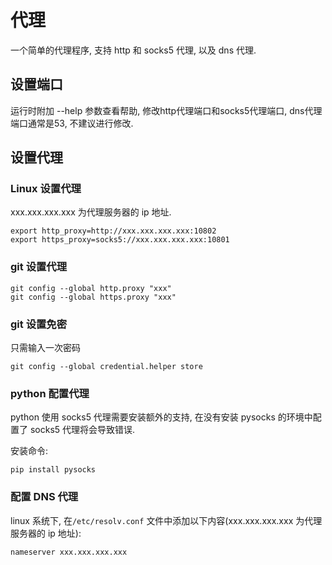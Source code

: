 # 代理

一个简单的代理程序, 支持 http 和 socks5 代理, 以及 dns 代理.

## 设置端口

运行时附加 --help 参数查看帮助, 修改http代理端口和socks5代理端口, dns代理端口通常是53, 不建议进行修改.

## 设置代理

### Linux 设置代理

xxx.xxx.xxx.xxx 为代理服务器的 ip 地址.

```shell
export http_proxy=http://xxx.xxx.xxx.xxx:10802
export https_proxy=socks5://xxx.xxx.xxx.xxx:10801
```

### git 设置代理

```shell
git config --global http.proxy "xxx"
git config --global https.proxy "xxx"
```

### git 设置免密

只需输入一次密码

```shell
git config --global credential.helper store
```

### python 配置代理

python 使用 socks5 代理需要安装额外的支持, 在没有安装 pysocks 的环境中配置了 socks5 代理将会导致错误.

安装命令:

```shell
pip install pysocks
```

### 配置 DNS 代理

linux 系统下, 在`/etc/resolv.conf` 文件中添加以下内容(xxx.xxx.xxx.xxx 为代理服务器的 ip 地址):

```shell
nameserver xxx.xxx.xxx.xxx
```
